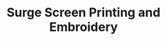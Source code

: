 ---
title: "Surge Screen Printing and Embroidery"
url: /richmond/surge-screen-printing-and-embroidery/
shop: clothes
---